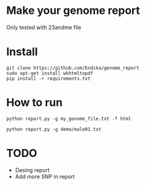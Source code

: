 Make your genome report
===

Only tested with 23andme file

# Install

```
git clone https://github.com/Endika/genome_report
sudo apt-get install wkhtmltopdf
pip install -r requirements.txt
```

# How to run

```
python report.py -g my_genome_file.txt -f html

python report.py -g demo/male01.txt
```

# TODO
- Desing report
- Add more SNP in report
